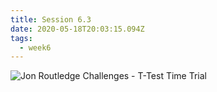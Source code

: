 ```yaml
---
title: Session 6.3
date: 2020-05-18T20:03:15.094Z
tags:
  - week6
---
```

![Jon Routledge Challenges - T-Test Time Trial](https://res.cloudinary.com/jenko/image/upload/v1590149494/tns-lockdown-activities/week6/session3/session3_fyk4bc.jpg)

